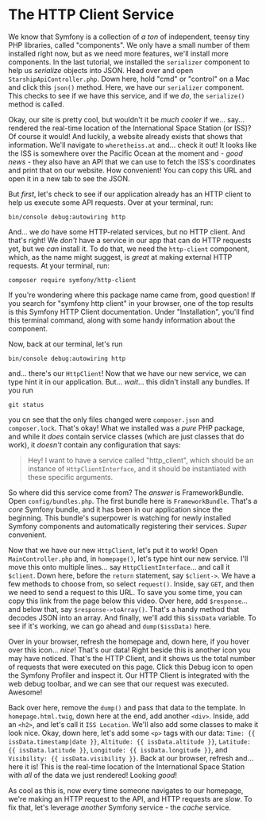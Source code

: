 # The HTTP Client Service

We know that Symfony is a collection of *a ton* of independent, teensy tiny PHP libraries, called "components". We only have a small number of them installed right now, but as we need more features, we'll install more components. In the last tutorial, we installed the `serializer` component to help us *serialize* objects into JSON. Head over and open `StarshipApiController.php`. Down here, hold "cmd" or "control" on a Mac and click this `json()` method. Here, we have our `serializer` component. This checks to see if we have this service, and if we *do*, the `serialize()` method is called.

Okay, our site is pretty cool, but wouldn't it be *much cooler* if we... say... rendered the real-time location of the International Space Station (or ISS)? Of course it would! And luckily, a website already exists that shows that information. We'll navigate to `wheretheiss.at` and... check it out! It looks like the ISS is somewhere over the Pacific Ocean at the moment and - *good news* - they also have an API that we can use to fetch the ISS's coordinates and print that on our website. How convenient! You can copy this URL and open it in a new tab to see the JSON.

But *first*, let's check to see if our application already has an HTTP client to help us execute some API requests. Over at your terminal, run:

```terminal
bin/console debug:autowiring http
```

And... we *do* have some HTTP-related services, but no HTTP client. And that's right! We *don't* have a service in our app that can do HTTP requests yet, but we *can* install it. To do that, we need the `http-client` component, which, as the name might suggest, is *great* at making external HTTP requests. At your terminal, run:

```terminal
composer require symfony/http-client
```

If you're wondering where this package name came from, good question! If you search for "symfony http client" in your browser, one of the top results is this Symfony HTTP Client documentation. Under "Installation", you'll find this terminal command, along with some handy information about the component.

Now, back at our terminal, let's run

```terminal
bin/console debug:autowiring http
```

and... there's our `HttpClient`! Now that we have our new service, we can type hint it in our application. But... *wait*... this didn't install any bundles. If you run

```terminal
git status
```

you cn see that the only files changed were `composer.json` and `composer.lock`. That's okay! What we installed was a *pure* PHP package, and while it *does* contain service classes (which are just classes that do work), it *doesn't* contain any configuration that says:

> Hey! I want to have a service called "http_client",
> which should be an instance of `HttpClientInterface`,
> and it should be instantiated with these specific
> arguments.

So where did this service come from? The *answer* is FrameworkBundle. Open `config/bundles.php`. The first bundle here is `FrameworkBundle`.
That's a *core* Symfony bundle, and it has been in our application since the beginning. This bundle's superpower is watching for newly installed Symfony components and automatically registering their services. *Super* convenient.

Now that we have our new `HttpClient`, let's put it to work! Open `MainController.php` and, in `homepage()`, let's type hint our new service. I'll move this onto multiple lines... say `HttpClientInterface`... and call it `$client`. Down here, before the `return` statement, say `$client->`. We have a few methods to choose from, so select `request()`. Inside, say `GET`, and then we need to send a request to this URL. To save you some time, you can copy this link from the page below this video. Over here, add `$response`... and below that, say `$response->toArray()`. That's a handy method that decodes JSON into an array. And finally, we'll add this `$issData` variable. To see if it's working, we can go ahead and `dump($issData)` here.

Over in your browser, refresh the homepage and, down here, if you hover over this icon... *nice*! That's our data! Right beside this is another icon you may have noticed. That's the HTTP Client, and it shows us the total number of requests that were executed on this page. Click this Debug icon to open the Symfony Profiler and inspect it. Our HTTP Client is integrated with the web debug toolbar, and we can see that our request was executed. Awesome!

Back over here, remove the `dump()` and pass that data to the template. In `homepage.html.twig`, down here at the end, add another `<div>`. Inside, add an `<h2>`, and let's call it `ISS Location`. We'll also add some classes to make it look nice. Okay, down here, let's add some `<p>` tags with our data: `Time: {{ issData.timestamp|date }}`, `Altitude: {{ issData.altitude }}`, `Latitude: {{ issData.latitude }}`, `Longitude: {{ issData.longitude }}`, and `Visibility: {{ issData.visibility }}`. Back at our browser, refresh and... here it is! This is the real-time location of the International Space Station with *all* of the data we just rendered! Looking *good*!

As cool as this is, now every time someone navigates to our homepage, we're making an HTTP request to the API, and HTTP requests are *slow*. To fix that, let's leverage *another* Symfony service - the *cache* service.


